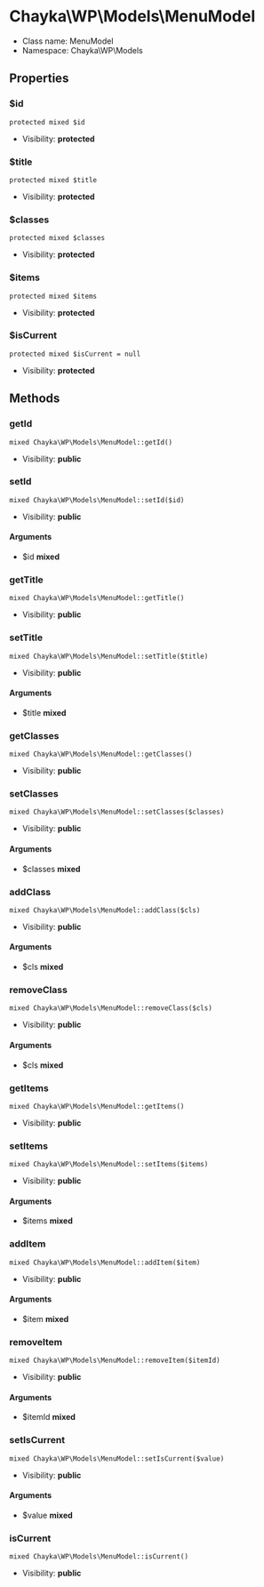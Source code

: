 Chayka\WP\Models\MenuModel
===============






* Class name: MenuModel
* Namespace: Chayka\WP\Models





Properties
----------


### $id

    protected mixed $id





* Visibility: **protected**


### $title

    protected mixed $title





* Visibility: **protected**


### $classes

    protected mixed $classes





* Visibility: **protected**


### $items

    protected mixed $items





* Visibility: **protected**


### $isCurrent

    protected mixed $isCurrent = null





* Visibility: **protected**


Methods
-------


### getId

    mixed Chayka\WP\Models\MenuModel::getId()





* Visibility: **public**




### setId

    mixed Chayka\WP\Models\MenuModel::setId($id)





* Visibility: **public**


#### Arguments
* $id **mixed**



### getTitle

    mixed Chayka\WP\Models\MenuModel::getTitle()





* Visibility: **public**




### setTitle

    mixed Chayka\WP\Models\MenuModel::setTitle($title)





* Visibility: **public**


#### Arguments
* $title **mixed**



### getClasses

    mixed Chayka\WP\Models\MenuModel::getClasses()





* Visibility: **public**




### setClasses

    mixed Chayka\WP\Models\MenuModel::setClasses($classes)





* Visibility: **public**


#### Arguments
* $classes **mixed**



### addClass

    mixed Chayka\WP\Models\MenuModel::addClass($cls)





* Visibility: **public**


#### Arguments
* $cls **mixed**



### removeClass

    mixed Chayka\WP\Models\MenuModel::removeClass($cls)





* Visibility: **public**


#### Arguments
* $cls **mixed**



### getItems

    mixed Chayka\WP\Models\MenuModel::getItems()





* Visibility: **public**




### setItems

    mixed Chayka\WP\Models\MenuModel::setItems($items)





* Visibility: **public**


#### Arguments
* $items **mixed**



### addItem

    mixed Chayka\WP\Models\MenuModel::addItem($item)





* Visibility: **public**


#### Arguments
* $item **mixed**



### removeItem

    mixed Chayka\WP\Models\MenuModel::removeItem($itemId)





* Visibility: **public**


#### Arguments
* $itemId **mixed**



### setIsCurrent

    mixed Chayka\WP\Models\MenuModel::setIsCurrent($value)





* Visibility: **public**


#### Arguments
* $value **mixed**



### isCurrent

    mixed Chayka\WP\Models\MenuModel::isCurrent()





* Visibility: **public**



